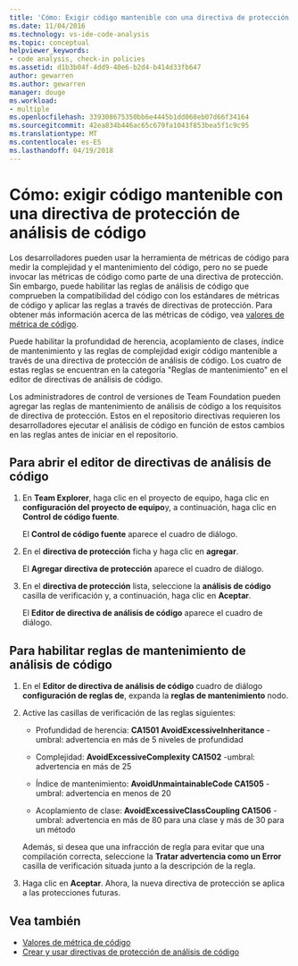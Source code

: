 ```yaml
---
title: 'Cómo: Exigir código mantenible con una directiva de protección de los análisis de código'
ms.date: 11/04/2016
ms.technology: vs-ide-code-analysis
ms.topic: conceptual
helpviewer_keywords:
- code analysis, check-in policies
ms.assetid: d1b3b04f-4dd9-40e6-b2d4-b414d33fb647
author: gewarren
ms.author: gewarren
manager: douge
ms.workload:
- multiple
ms.openlocfilehash: 339308675350bb6e4445b1dd068eb07d66f34164
ms.sourcegitcommit: 42ea834b446ac65c679fa1043f853bea5f1c9c95
ms.translationtype: MT
ms.contentlocale: es-ES
ms.lasthandoff: 04/19/2018
---
```

# <a name="how-to-enforce-maintainable-code-with-a-code-analysis-check-in-policy"></a>Cómo: exigir código mantenible con una directiva de protección de análisis de código

Los desarrolladores pueden usar la herramienta de métricas de código para medir la complejidad y el mantenimiento del código, pero no se puede invocar las métricas de código como parte de una directiva de protección. Sin embargo, puede habilitar las reglas de análisis de código que comprueben la compatibilidad del código con los estándares de métricas de código y aplicar las reglas a través de directivas de protección. Para obtener más información acerca de las métricas de código, vea [valores de métrica de código](../code-quality/code-metrics-values.md).

Puede habilitar la profundidad de herencia, acoplamiento de clases, índice de mantenimiento y las reglas de complejidad exigir código mantenible a través de una directiva de protección de análisis de código. Los cuatro de estas reglas se encuentran en la categoría "Reglas de mantenimiento" en el editor de directivas de análisis de código.

Los administradores de control de versiones de Team Foundation pueden agregar las reglas de mantenimiento de análisis de código a los requisitos de directiva de protección. Estos en el repositorio directivas requieren los desarrolladores ejecutar el análisis de código en función de estos cambios en las reglas antes de iniciar en el repositorio.

## <a name="to-open-the-code-analysis-policy-editor"></a>Para abrir el editor de directivas de análisis de código

1. En **Team Explorer**, haga clic en el proyecto de equipo, haga clic en **configuración del proyecto de equipo**y, a continuación, haga clic en **Control de código fuente**.

     El **Control de código fuente** aparece el cuadro de diálogo.

2. En el **directiva de protección** ficha y haga clic en **agregar**.

     El **Agregar directiva de protección** aparece el cuadro de diálogo.

3. En el **directiva de protección** lista, seleccione la **análisis de código** casilla de verificación y, a continuación, haga clic en **Aceptar**.

     El **Editor de directiva de análisis de código** aparece el cuadro de diálogo.

## <a name="to-enable-code-analysis-maintainability-rules"></a>Para habilitar reglas de mantenimiento de análisis de código

1. En el **Editor de directiva de análisis de código** cuadro de diálogo **configuración de reglas de**, expanda la **reglas de mantenimiento** nodo.

2. Active las casillas de verificación de las reglas siguientes:

    -   Profundidad de herencia: **CA1501 AvoidExcessiveInheritance** -umbral: advertencia en más de 5 niveles de profundidad

    -   Complejidad: **AvoidExcessiveComplexity CA1502** -umbral: advertencia en más de 25

    -   Índice de mantenimiento: **AvoidUnmaintainableCode CA1505** -umbral: advertencia en menos de 20

    -   Acoplamiento de clase: **AvoidExcessiveClassCoupling CA1506** -umbral: advertencia en más de 80 para una clase y más de 30 para un método

    Además, si desea que una infracción de regla para evitar que una compilación correcta, seleccione la **Tratar advertencia como un Error** casilla de verificación situada junto a la descripción de la regla.

3. Haga clic en **Aceptar**. Ahora, la nueva directiva de protección se aplica a las protecciones futuras.

## <a name="see-also"></a>Vea también

- [Valores de métrica de código](../code-quality/code-metrics-values.md)
- [Crear y usar directivas de protección de análisis de código](../code-quality/creating-and-using-code-analysis-check-in-policies.md)
